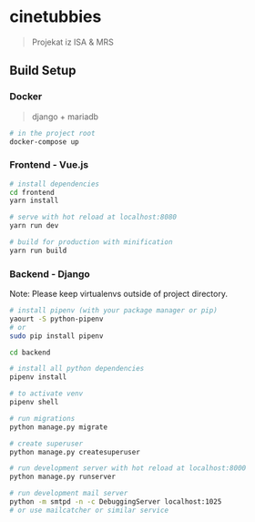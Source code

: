 # cinetubbies
> Projekat iz ISA &amp; MRS

## Build Setup

### Docker
> django + mariadb
``` bash
# in the project root
docker-compose up
```

### Frontend - Vue.js
``` bash
# install dependencies
cd frontend
yarn install

# serve with hot reload at localhost:8080
yarn run dev

# build for production with minification
yarn run build

```
### Backend - Django
Note: Please keep virtualenvs outside of project directory.

``` bash
# install pipenv (with your package manager or pip)
yaourt -S python-pipenv
# or
sudo pip install pipenv

cd backend

# install all python dependencies
pipenv install

# to activate venv
pipenv shell

# run migrations
python manage.py migrate

# create superuser
python manage.py createsuperuser

# run development server with hot reload at localhost:8000
python manage.py runserver

# run development mail server
python -m smtpd -n -c DebuggingServer localhost:1025
# or use mailcatcher or similar service
```
